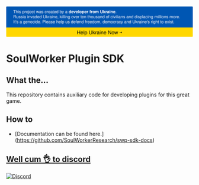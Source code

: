 [![Stand With Ukraine](https://raw.githubusercontent.com/vshymanskyy/StandWithUkraine/main/banner-direct-single.svg)](https://stand-with-ukraine.pp.ua)

# SoulWorker Plugin SDK

## What the...

This repository contains auxiliary code for developing plugins for this great game.

## How to

- [Documentation can be found here.] (https://github.com/SoulWorkerResearch/swp-sdk-docs)

## [Well cum 👌 to discord](http://discord.gg/SequFJP)

[![Discord](https://img.shields.io/discord/606442027873206292?style=flat-square)](http://discord.gg/SequFJP)

